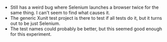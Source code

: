 - Still has a weird bug where Selenium launches a browser twice for the same thing. I can't seem to find what causes it.
- The generic Xunit test project is there to test if all tests do it, but it turns out to be just Selenium.
- The test names could probably be better, but this seemed good enough for this experiment.
